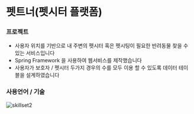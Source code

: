 # 펫트너(펫시터 플랫폼)

### 프로젝트
+ 사용자 위치를 기반으로 내 주변의 펫시터 혹은 펫시팅이 필요한 반려동물 찾을 수 있는 서비스입니다
+ Spring Framework 을 사용하여 웹서비스를 제작했습니다
+ 사용자가 보호자 / 펫시터 두가지 경우의 수를 모두 이용 할 수 있도록 데이터 테이블을 설계하였습니다

### 사용언어 / 기술
![skillset2](https://user-images.githubusercontent.com/84961945/217403708-04fbe487-5aa6-4467-b060-658aa3657912.png)



